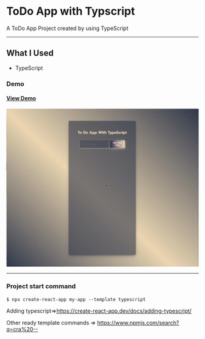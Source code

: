 # ToDo App with Typscript

A ToDo App Project created by using TypeScript

<hr />

## What I Used

- TypeScript

### Demo

#### [View Demo](https://todoapp-typscript.vercel.app/)

![Demo](./MTVideo-2.gif)

<hr />

### Project start command 

```
$ npx create-react-app my-app --template typescript
```


Adding typescript=>https://create-react-app.dev/docs/adding-typescript/

Other ready template commands => https://www.npmjs.com/search?q=cra%20--
